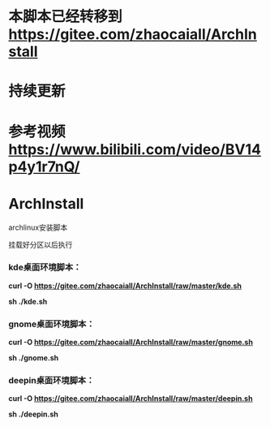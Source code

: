 # 本脚本已经转移到  https://gitee.com/zhaocaiall/ArchInstall
# 持续更新
# 参考视频  https://www.bilibili.com/video/BV14p4y1r7nQ/
# ArchInstall
archlinux安装脚本



挂载好分区以后执行


###  **kde桌面环境脚本：** 

 **curl -O https://gitee.com/zhaocaiall/ArchInstall/raw/master/kde.sh** 


 **sh ./kde.sh** 


###  **gnome桌面环境脚本：** 

 **curl -O https://gitee.com/zhaocaiall/ArchInstall/raw/master/gnome.sh** 


 **sh ./gnome.sh** 


###  **deepin桌面环境脚本：** 

 **curl -O https://gitee.com/zhaocaiall/ArchInstall/raw/master/deepin.sh** 


 **sh ./deepin.sh** 







